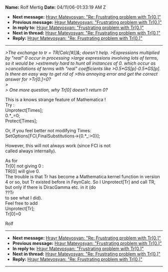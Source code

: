 **Name:** Rolf Mertig
**Date:** 04/11/06-01:33:19 AM Z

  - **Next message:** [Hrayr Matevosyan: "Re: Frustrating problem with
    Tr[0.]"](0362.html)
  - **Previous message:** [Hrayr Matevosyan: "Frustrating problem with
    Tr[0.]"](0360.html)
  - **In reply to:** [Hrayr Matevosyan: "Frustrating problem with
    Tr[0.]"](0360.html)
  - **Next in thread:** [Hrayr Matevosyan: "Re: Frustrating problem with
    Tr[0.]"](0362.html)
  - **Reply:** [Hrayr Matevosyan: "Re: Frustrating problem with
    Tr[0.]"](0362.html)

-----

*\>The exchange to tr = TR[Calc[\#]]&; doesn't help.
\>Expressions multiplied by "real" 0 occur in processing \>large
expressions involving lots of terms, so it would be \>extremely hard to
hunt all instances of 0. which occur as \>cancellations of terms with
"real" coefficients like \>0.5\*GS[p]-0.5\*GS[p]. Is
there an easy way to get rid of \>this annoying error and get the
correct answer for \>Tr[0.]=0?*  
*\>*  
*\> One more question, why Tr[0] doesn't return 0?*  

This is a knows strange feature of Mathematica \!  
Try :  
Unprotect[Times];  
0.\*\_=0;  
Protect[Times];  

Or, if you feel better not modifying Times:  
SetOptions[FCI,FinalSubstitutions-\>{0.\*\_:\>0}];  

However, this will not always work (since FCI is not  
called always internally).  

As for  
Tr[0] not giving 0 :  
TR[0] will give 0.  
The trouble is that Tr has become a Mathematica kernel function in
version 4 or so, but Tr existed before in FeynCalc. So I
Unprotect[Tr] and call TR, but only if there is DiracGamma etc.
in it (do  
??Tr  
to see what I did).  
Feel free to add  
Unprotect[Tr];  
Tr[0]=0  

Rolf  

-----

  - **Next message:** [Hrayr Matevosyan: "Re: Frustrating problem with
    Tr[0.]"](0362.html)
  - **Previous message:** [Hrayr Matevosyan: "Frustrating problem with
    Tr[0.]"](0360.html)
  - **In reply to:** [Hrayr Matevosyan: "Frustrating problem with
    Tr[0.]"](0360.html)
  - **Next in thread:** [Hrayr Matevosyan: "Re: Frustrating problem with
    Tr[0.]"](0362.html)
  - **Reply:** [Hrayr Matevosyan: "Re: Frustrating problem with
    Tr[0.]"](0362.html)

-----

